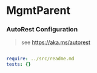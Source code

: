 # MgmtParent
### AutoRest Configuration
> see https://aka.ms/autorest

``` yaml

require: ../src/readme.md
tests: {}
```
